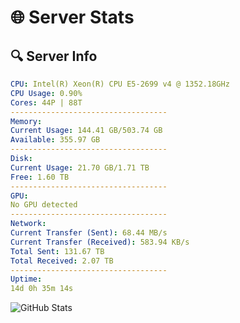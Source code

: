 # 🌐 Server Stats
## 🔍 Server Info
```yaml
CPU: Intel(R) Xeon(R) CPU E5-2699 v4 @ 1352.18GHz
CPU Usage: 0.90%
Cores: 44P | 88T
-----------------------------------
Memory:
Current Usage: 144.41 GB/503.74 GB
Available: 355.97 GB
-----------------------------------
Disk:
Current Usage: 21.70 GB/1.71 TB
Free: 1.60 TB
-----------------------------------
GPU:
No GPU detected
-----------------------------------
Network:
Current Transfer (Sent): 68.44 MB/s
Current Transfer (Received): 583.94 KB/s
Total Sent: 131.67 TB
Total Received: 2.07 TB
-----------------------------------
Uptime:
14d 0h 35m 14s
```
![GitHub Stats](https://img.shields.io/badge/Updated-2025-02-21_23:18:32-blue)